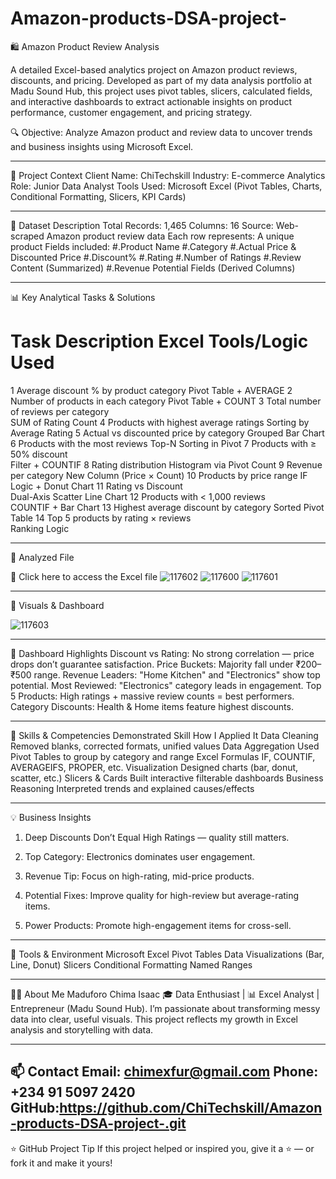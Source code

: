 # Amazon-products-DSA-project-

🛍️ Amazon Product Review Analysis 

A detailed Excel-based analytics project on Amazon product reviews, discounts, and pricing. Developed as part of my data analysis portfolio at Madu Sound Hub, this project uses pivot tables, slicers, calculated fields, and interactive dashboards to extract actionable insights on product performance, customer engagement, and pricing strategy.

🔍 Objective: Analyze Amazon product and review data to uncover trends and business insights using Microsoft Excel.


---

🏢 Project Context
Client Name: ChiTechskill 
Industry: E-commerce Analytics
Role: Junior Data Analyst
Tools Used: Microsoft Excel (Pivot Tables, Charts, Conditional Formatting, Slicers, KPI Cards)



---
🧾 Dataset Description
Total Records: 1,465
Columns: 16
Source: Web-scraped Amazon product review data
Each row represents: A unique product
Fields included:
#.Product Name
#.Category
#.Actual Price & Discounted Price
#.Discount%
#.Rating
#.Number of Ratings
#.Review Content (Summarized)
#.Revenue Potential Fields (Derived Columns)

---

📊 Key Analytical Tasks & Solutions
#	Task Description	Excel Tools/Logic Used
1	Average discount % by product category
Pivot Table + AVERAGE
2	Number of products in each category	
Pivot Table + COUNT
3	Total number of reviews per category	
SUM of Rating Count
4	Products with highest average
ratings	Sorting by Average Rating
5	Actual vs discounted price by category
Grouped Bar Chart
6	Products with the most reviews	Top-N Sorting in Pivot
7	Products with ≥ 50% discount	
Filter + COUNTIF
8	Rating distribution	Histogram 
via Pivot Count
9	Revenue per category	New Column 
(Price × Count)
10	Products by price range	
IF Logic + Donut Chart
11	Rating vs Discount	
Dual-Axis Scatter Line Chart
12	Products with < 1,000 reviews	
COUNTIF + Bar Chart
13	Highest average discount by 
category
Sorted Pivot Table
14	Top 5 products by rating × reviews	
Ranking Logic



---

📁 Analyzed File

🔗 Click here to access the Excel file 
![117602](https://github.com/user-attachments/assets/f6327fd7-baaf-486f-ae66-509ea30e179c)
![117600](https://github.com/user-attachments/assets/9fdf4b1b-9f4b-4221-bf41-16ad13a73ca1)
![117601](https://github.com/user-attachments/assets/a2850820-428a-47f7-b3a6-31cbceff4ca9)




---

📸 Visuals & Dashboard

![117603](https://github.com/user-attachments/assets/e48ef872-60fc-4b4c-868b-0aaf7a5813b1)










---

🧠 Dashboard Highlights
Discount vs Rating: No strong correlation — price drops don’t guarantee satisfaction.
Price Buckets: Majority fall under ₹200–₹500 range.
Revenue Leaders: "Home Kitchen" and "Electronics" show top potential.
Most Reviewed: "Electronics" category leads in engagement.
Top 5 Products: High ratings + massive review counts = best performers.
Category Discounts: Health & Home items feature highest discounts.



---

🧠 Skills & Competencies Demonstrated
Skill	How I Applied It
Data Cleaning	Removed blanks, corrected formats, unified values
Data Aggregation	Used Pivot Tables to group by category and range
Excel Formulas	IF, COUNTIF, AVERAGEIFS, PROPER, etc.
Visualization	Designed charts (bar, donut, scatter, etc.)
Slicers & Cards	Built interactive filterable dashboards
Business Reasoning	Interpreted trends and explained causes/effects



---

💡 Business Insights
1. Deep Discounts Don’t Equal High Ratings — quality still matters.

2. Top Category: Electronics dominates user engagement.

3. Revenue Tip: Focus on high-rating, mid-price products.

4. Potential Fixes: Improve quality for high-review but average-rating items.
5. Power Products: Promote high-engagement items for cross-sell.




---

🔧 Tools & Environment
Microsoft Excel
Pivot Tables
Data Visualizations (Bar, Line, Donut)
Slicers
Conditional Formatting
Named Ranges

---

👨‍💻 About Me
Maduforo Chima Isaac
🎓 Data Enthusiast | 📊 Excel Analyst | Entrepreneur (Madu Sound Hub). 
I’m passionate about transforming messy data into clear, useful visuals. This project reflects my growth in Excel analysis and storytelling with data.


---

📫 Contact
Email: chimexfur@gmail.com
Phone: +234 91 5097 2420 
GitHub:https://github.com/ChiTechskill/Amazon-products-DSA-project-.git
---

⭐ GitHub Project Tip
If this project helped or inspired you, give it a ⭐ — or fork it and make it yours!
